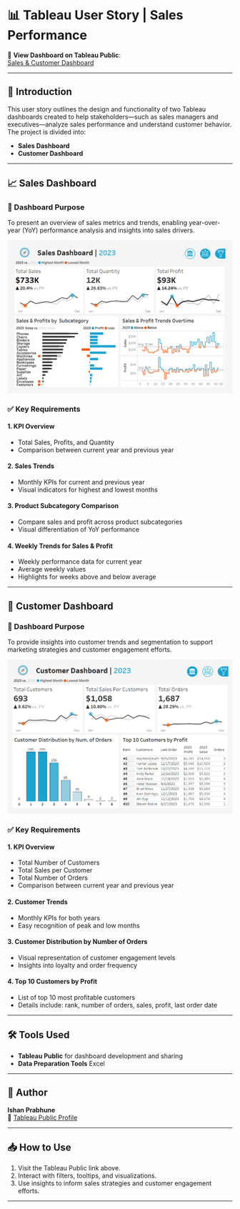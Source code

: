 # 📊 Tableau User Story | Sales Performance

🔗 **View Dashboard on Tableau Public**:  
[Sales & Customer Dashboard](https://public.tableau.com/app/profile/ishan.prabhune/viz/SalesCustomerDashboard_17490554888950/SalesDashboard)

---

## 📝 Introduction

This user story outlines the design and functionality of two Tableau dashboards created to help stakeholders—such as sales managers and executives—analyze sales performance and understand customer behavior. The project is divided into:

- **Sales Dashboard**
- **Customer Dashboard**

---

## 📈 Sales Dashboard

### 🎯 Dashboard Purpose
To present an overview of sales metrics and trends, enabling year-over-year (YoY) performance analysis and insights into sales drivers.

![Sales Dashboard](sales_dashboard.png)

### ✅ Key Requirements

#### 1. KPI Overview
- Total Sales, Profits, and Quantity  
- Comparison between current year and previous year

#### 2. Sales Trends
- Monthly KPIs for current and previous year  
- Visual indicators for highest and lowest months

#### 3. Product Subcategory Comparison
- Compare sales and profit across product subcategories  
- Visual differentiation of YoY performance

#### 4. Weekly Trends for Sales & Profit
- Weekly performance data for current year  
- Average weekly values  
- Highlights for weeks above and below average

---

## 👥 Customer Dashboard

### 🎯 Dashboard Purpose
To provide insights into customer trends and segmentation to support marketing strategies and customer engagement efforts.

![Customer Dashboard](customer_dashboard.png)

### ✅ Key Requirements

#### 1. KPI Overview
- Total Number of Customers  
- Total Sales per Customer  
- Total Number of Orders  
- Comparison between current year and previous year

#### 2. Customer Trends
- Monthly KPIs for both years  
- Easy recognition of peak and low months

#### 3. Customer Distribution by Number of Orders
- Visual representation of customer engagement levels  
- Insights into loyalty and order frequency

#### 4. Top 10 Customers by Profit
- List of top 10 most profitable customers  
- Details include: rank, number of orders, sales, profit, last order date

---

## 🛠 Tools Used
- **Tableau Public** for dashboard development and sharing  
- **Data Preparation Tools** Excel

---

## 📌 Author
**Ishan Prabhune**  
🔗 [Tableau Public Profile](https://public.tableau.com/app/profile/ishan.prabhune)

---

## 📥 How to Use
1. Visit the Tableau Public link above.
2. Interact with filters, tooltips, and visualizations.
3. Use insights to inform sales strategies and customer engagement efforts.

---

